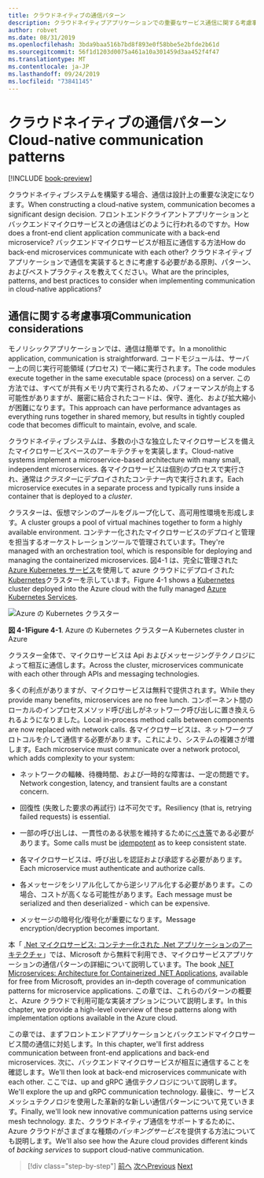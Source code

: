 ```yaml
---
title: クラウドネイティブの通信パターン
description: クラウドネイティブアプリケーションでの重要なサービス通信に関する考慮事項について説明します。
author: robvet
ms.date: 08/31/2019
ms.openlocfilehash: 3bda9baa516b7bd8f893e0f58bbe5e2bfde2b61d
ms.sourcegitcommit: 56f1d1203d0075a461a10a301459d3aa452f4f47
ms.translationtype: MT
ms.contentlocale: ja-JP
ms.lasthandoff: 09/24/2019
ms.locfileid: "73841145"
---
```

# <a name="cloud-native-communication-patterns"></a><span data-ttu-id="69c0b-103">クラウドネイティブの通信パターン</span><span class="sxs-lookup"><span data-stu-id="69c0b-103">Cloud-native communication patterns</span></span>

[!INCLUDE [book-preview](../../../includes/book-preview.md)]

<span data-ttu-id="69c0b-104">クラウドネイティブシステムを構築する場合、通信は設計上の重要な決定になります。</span><span class="sxs-lookup"><span data-stu-id="69c0b-104">When constructing a cloud-native system, communication becomes a significant design decision.</span></span> <span data-ttu-id="69c0b-105">フロントエンドクライアントアプリケーションとバックエンドマイクロサービスとの通信はどのように行われるのですか。</span><span class="sxs-lookup"><span data-stu-id="69c0b-105">How does a front-end client application communicate with a back-end microservice?</span></span> <span data-ttu-id="69c0b-106">バックエンドマイクロサービスが相互に通信する方法</span><span class="sxs-lookup"><span data-stu-id="69c0b-106">How do back-end microservices communicate with each other?</span></span> <span data-ttu-id="69c0b-107">クラウドネイティブアプリケーションで通信を実装するときに考慮する必要がある原則、パターン、およびベストプラクティスを教えてください。</span><span class="sxs-lookup"><span data-stu-id="69c0b-107">What are the principles, patterns, and best practices to consider when implementing communication in cloud-native applications?</span></span>

## <a name="communication-considerations"></a><span data-ttu-id="69c0b-108">通信に関する考慮事項</span><span class="sxs-lookup"><span data-stu-id="69c0b-108">Communication considerations</span></span>

<span data-ttu-id="69c0b-109">モノリシックアプリケーションでは、通信は簡単です。</span><span class="sxs-lookup"><span data-stu-id="69c0b-109">In a monolithic application, communication is straightforward.</span></span> <span data-ttu-id="69c0b-110">コードモジュールは、サーバー上の同じ実行可能領域 (プロセス) で一緒に実行されます。</span><span class="sxs-lookup"><span data-stu-id="69c0b-110">The code modules execute together in the same executable space (process) on a server.</span></span> <span data-ttu-id="69c0b-111">この方法では、すべてが共有メモリ内で実行されるため、パフォーマンスが向上する可能性がありますが、厳密に結合されたコードは、保守、進化、および拡大縮小が困難になります。</span><span class="sxs-lookup"><span data-stu-id="69c0b-111">This approach can have performance advantages as everything runs together in shared memory, but results in tightly coupled code that becomes difficult to maintain, evolve, and scale.</span></span>

<span data-ttu-id="69c0b-112">クラウドネイティブシステムは、多数の小さな独立したマイクロサービスを備えたマイクロサービスベースのアーキテクチャを実装します。</span><span class="sxs-lookup"><span data-stu-id="69c0b-112">Cloud-native systems implement a microservice-based architecture with many small, independent microservices.</span></span> <span data-ttu-id="69c0b-113">各マイクロサービスは個別のプロセスで実行され、通常は*クラスター*にデプロイされたコンテナー内で実行されます。</span><span class="sxs-lookup"><span data-stu-id="69c0b-113">Each microservice executes in a separate process and typically runs inside a container that is deployed to a *cluster*.</span></span>

<span data-ttu-id="69c0b-114">クラスターは、仮想マシンのプールをグループ化して、高可用性環境を形成します。</span><span class="sxs-lookup"><span data-stu-id="69c0b-114">A cluster groups a pool of virtual machines together to form a highly available environment.</span></span> <span data-ttu-id="69c0b-115">コンテナー化されたマイクロサービスのデプロイと管理を担当するオーケストレーションツールで管理されています。</span><span class="sxs-lookup"><span data-stu-id="69c0b-115">They're managed with an orchestration tool, which is responsible for deploying and managing the containerized microservices.</span></span> <span data-ttu-id="69c0b-116">図4-1 は、完全に管理された[Azure Kubernetes サービス](https://docs.microsoft.com/azure/aks/intro-kubernetes)を使用して azure クラウドにデプロイされた[Kubernetes](https://kubernetes.io)クラスターを示しています。</span><span class="sxs-lookup"><span data-stu-id="69c0b-116">Figure 4-1 shows a [Kubernetes](https://kubernetes.io) cluster deployed into the Azure cloud with the fully managed [Azure Kubernetes Services](https://docs.microsoft.com/azure/aks/intro-kubernetes).</span></span>

![Azure の Kubernetes クラスター](./media/kubernetes-cluster-in-azure.png)

<span data-ttu-id="69c0b-118">**図 4-1**</span><span class="sxs-lookup"><span data-stu-id="69c0b-118">**Figure 4-1**.</span></span> <span data-ttu-id="69c0b-119">Azure の Kubernetes クラスター</span><span class="sxs-lookup"><span data-stu-id="69c0b-119">A Kubernetes cluster in Azure</span></span>

<span data-ttu-id="69c0b-120">クラスター全体で、マイクロサービスは Api およびメッセージングテクノロジによって相互に通信します。</span><span class="sxs-lookup"><span data-stu-id="69c0b-120">Across the cluster, microservices communicate with each other through APIs and messaging technologies.</span></span>

<span data-ttu-id="69c0b-121">多くの利点がありますが、マイクロサービスは無料で提供されます。</span><span class="sxs-lookup"><span data-stu-id="69c0b-121">While they provide many benefits, microservices are no free lunch.</span></span> <span data-ttu-id="69c0b-122">コンポーネント間のローカルのインプロセスメソッド呼び出しがネットワーク呼び出しに置き換えられるようになりました。</span><span class="sxs-lookup"><span data-stu-id="69c0b-122">Local in-process method calls between components are now replaced with network calls.</span></span> <span data-ttu-id="69c0b-123">各マイクロサービスは、ネットワークプロトコルを介して通信する必要があります。これにより、システムの複雑さが増します。</span><span class="sxs-lookup"><span data-stu-id="69c0b-123">Each microservice must communicate over a network protocol, which adds complexity to your system:</span></span>

- <span data-ttu-id="69c0b-124">ネットワークの輻輳、待機時間、および一時的な障害は、一定の問題です。</span><span class="sxs-lookup"><span data-stu-id="69c0b-124">Network congestion, latency, and transient faults are a constant concern.</span></span>

- <span data-ttu-id="69c0b-125">回復性 (失敗した要求の再試行) は不可欠です。</span><span class="sxs-lookup"><span data-stu-id="69c0b-125">Resiliency (that is, retrying failed requests) is essential.</span></span>

- <span data-ttu-id="69c0b-126">一部の呼び出しは、一貫性のある状態を維持するために[べき等](https://www.restapitutorial.com/lessons/idempotency.html)である必要があります。</span><span class="sxs-lookup"><span data-stu-id="69c0b-126">Some calls must be [idempotent](https://www.restapitutorial.com/lessons/idempotency.html) as to keep consistent state.</span></span>

- <span data-ttu-id="69c0b-127">各マイクロサービスは、呼び出しを認証および承認する必要があります。</span><span class="sxs-lookup"><span data-stu-id="69c0b-127">Each microservice must authenticate and authorize calls.</span></span>

- <span data-ttu-id="69c0b-128">各メッセージをシリアル化してから逆シリアル化する必要があります。この場合、コストが高くなる可能性があります。</span><span class="sxs-lookup"><span data-stu-id="69c0b-128">Each message must be serialized and then deserialized - which can be expensive.</span></span>

- <span data-ttu-id="69c0b-129">メッセージの暗号化/復号化が重要になります。</span><span class="sxs-lookup"><span data-stu-id="69c0b-129">Message encryption/decryption becomes important.</span></span>

<span data-ttu-id="69c0b-130">本「 [.Net マイクロサービス: コンテナー化された .Net アプリケーションのアーキテクチャ](https://docs.microsoft.com/dotnet/standard/microservices-architecture/)」では、Microsoft から無料で利用でき、マイクロサービスアプリケーションの通信パターンの詳細について説明しています。</span><span class="sxs-lookup"><span data-stu-id="69c0b-130">The book [.NET Microservices: Architecture for Containerized .NET Applications](https://docs.microsoft.com/dotnet/standard/microservices-architecture/), available for free from Microsoft, provides an in-depth coverage of communication patterns for microservice applications.</span></span> <span data-ttu-id="69c0b-131">この章では、これらのパターンの概要と、Azure クラウドで利用可能な実装オプションについて説明します。</span><span class="sxs-lookup"><span data-stu-id="69c0b-131">In this chapter, we provide a high-level overview of these patterns along with implementation options available in the Azure cloud.</span></span>

<span data-ttu-id="69c0b-132">この章では、まずフロントエンドアプリケーションとバックエンドマイクロサービス間の通信に対処します。</span><span class="sxs-lookup"><span data-stu-id="69c0b-132">In this chapter, we'll first address communication between front-end applications and back-end microservices.</span></span> <span data-ttu-id="69c0b-133">次に、バックエンドマイクロサービスが相互に通信することを確認します。</span><span class="sxs-lookup"><span data-stu-id="69c0b-133">We'll then look at back-end microservices communicate with each other.</span></span> <span data-ttu-id="69c0b-134">ここでは、up and gRPC 通信テクノロジについて説明します。</span><span class="sxs-lookup"><span data-stu-id="69c0b-134">We'll explore the up and gRPC communication technology.</span></span> <span data-ttu-id="69c0b-135">最後に、サービスメッシュテクノロジを使用した革新的な新しい通信パターンについて見ていきます。</span><span class="sxs-lookup"><span data-stu-id="69c0b-135">Finally, we'll look new innovative communication patterns using service mesh technology.</span></span> <span data-ttu-id="69c0b-136">また、クラウドネイティブ通信をサポートするために、Azure クラウドがさまざまな種類の*バッキングサービス*を提供する方法についても説明します。</span><span class="sxs-lookup"><span data-stu-id="69c0b-136">We'll also see how the Azure cloud provides different kinds of *backing services* to support cloud-native communication.</span></span>

>[!div class="step-by-step"]
><span data-ttu-id="69c0b-137">[前へ](other-deployment-options.md)
>[次へ](front-end-communication.md)</span><span class="sxs-lookup"><span data-stu-id="69c0b-137">[Previous](other-deployment-options.md)
[Next](front-end-communication.md)</span></span>

